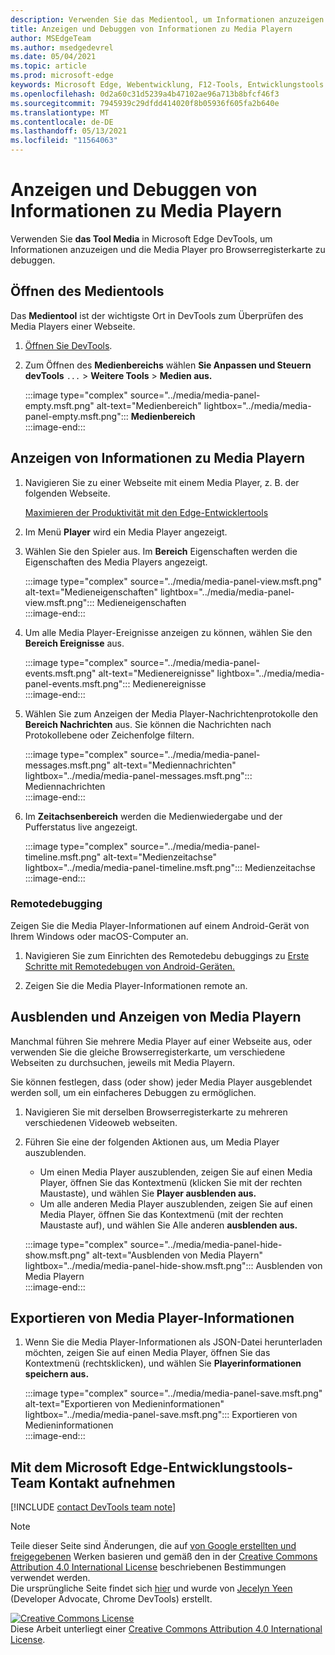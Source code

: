 ```yaml
---
description: Verwenden Sie das Medientool, um Informationen anzuzeigen und die Media Player pro Browserregisterkarte zu debuggen.
title: Anzeigen und Debuggen von Informationen zu Media Playern
author: MSEdgeTeam
ms.author: msedgedevrel
ms.date: 05/04/2021
ms.topic: article
ms.prod: microsoft-edge
keywords: Microsoft Edge, Webentwicklung, F12-Tools, Entwicklungstools
ms.openlocfilehash: 0d2a60c31d5239a4b47102ae96a713b8bfcf46f3
ms.sourcegitcommit: 7945939c29dfdd414020f8b05936f605fa2b640e
ms.translationtype: MT
ms.contentlocale: de-DE
ms.lasthandoff: 05/13/2021
ms.locfileid: "11564063"
---
```

<!-- Copyright Jecelyn Yeen

   Licensed under the Apache License, Version 2.0 (the "License");
   you may not use this file except in compliance with the License.
   You may obtain a copy of the License at

       https://www.apache.org/licenses/LICENSE-2.0

   Unless required by applicable law or agreed to in writing, software
   distributed under the License is distributed on an "AS IS" BASIS,
   WITHOUT WARRANTIES OR CONDITIONS OF ANY KIND, either express or implied.
   See the License for the specific language governing permissions and
   limitations under the License.  -->  
# <a name="view-and-debug-media-players-information"></a>Anzeigen und Debuggen von Informationen zu Media Playern  

Verwenden Sie **das Tool Media** in Microsoft Edge DevTools, um Informationen anzuzeigen und die Media Player pro Browserregisterkarte zu debuggen.  

## <a name="open-the-media-tool"></a>Öffnen des Medientools  

Das **Medientool** ist der wichtigste Ort in DevTools zum Überprüfen des Media Players einer Webseite.

1.  [Öffnen Sie DevTools][DevtoolsGuideChromiumOpen].  
1.  Zum Öffnen des **Medienbereichs** wählen **Sie Anpassen und Steuern devTools** `...`  >  **Weitere Tools**  >  **Medien aus.**  
    
    :::image type="complex" source="../media/media-panel-empty.msft.png" alt-text="Medienbereich" lightbox="../media/media-panel-empty.msft.png":::
       **Medienbereich**  
    :::image-end:::  
    
## <a name="view-media-players-information"></a>Anzeigen von Informationen zu Media Playern  

1.  Navigieren Sie zu einer Webseite mit einem Media Player, z. B. der folgenden Webseite.  
    
    [Maximieren der Produktivität mit den Edge-Entwicklertools][BingVideosSearchViewDetailMidE0BA14EC0E0D18C06C8DE0BA14EC0E0D18C06C8]  
    
1.  Im Menü **Player** wird ein Media Player angezeigt.  
1.  Wählen Sie den Spieler aus.  Im **Bereich** Eigenschaften werden die Eigenschaften des Media Players angezeigt.  
    
    :::image type="complex" source="../media/media-panel-view.msft.png" alt-text="Medieneigenschaften" lightbox="../media/media-panel-view.msft.png":::
       Medieneigenschaften  
    :::image-end:::  
    
1.  Um alle Media Player-Ereignisse anzeigen zu können, wählen Sie den **Bereich Ereignisse** aus.  
    
    :::image type="complex" source="../media/media-panel-events.msft.png" alt-text="Medienereignisse" lightbox="../media/media-panel-events.msft.png":::
       Medienereignisse  
    :::image-end:::  
    
1.  Wählen Sie zum Anzeigen der Media Player-Nachrichtenprotokolle den **Bereich Nachrichten** aus.  Sie können die Nachrichten nach Protokollebene oder Zeichenfolge filtern.  
    
    :::image type="complex" source="../media/media-panel-messages.msft.png" alt-text="Mediennachrichten" lightbox="../media/media-panel-messages.msft.png":::
       Mediennachrichten  
    :::image-end:::  
    
1.  Im **Zeitachsenbereich** werden die Medienwiedergabe und der Pufferstatus live angezeigt.  
    
    :::image type="complex" source="../media/media-panel-timeline.msft.png" alt-text="Medienzeitachse" lightbox="../media/media-panel-timeline.msft.png":::
       Medienzeitachse  
    :::image-end:::  
    
### <a name="remote-debugging"></a>Remotedebugging  

Zeigen Sie die Media Player-Informationen auf einem Android-Gerät von Ihrem Windows oder macOS-Computer an.  

1.  Navigieren Sie zum Einrichten des Remotedebu debuggings zu [Erste Schritte mit Remotedebugen von Android-Geräten.][DevtoolsGuideChromiumRemoteDebuggingIndex]  
1.  Zeigen Sie die Media Player-Informationen remote an.  
    
    <!-- TODO: recreate image using an Android device -->  
    <!--  
    :::image type="complex" source="../media/media-panel-remote-debug.msft.png" alt-text="Remote debugging" lightbox="../media/media-panel-remote-debug.msft.png":::
       Remote debugging  
    :::image-end:::  
    -->  
    
## <a name="hide-and-show-media-players"></a>Ausblenden und Anzeigen von Media Playern  

Manchmal führen Sie mehrere Media Player auf einer Webseite aus, oder verwenden Sie die gleiche Browserregisterkarte, um verschiedene Webseiten zu durchsuchen, jeweils mit Media Playern.

Sie können festlegen, dass \(oder show\) jeder Media Player ausgeblendet werden soll, um ein einfacheres Debuggen zu ermöglichen.  

1.  Navigieren Sie mit derselben Browserregisterkarte zu mehreren verschiedenen Videoweb webseiten.  
1.  Führen Sie eine der folgenden Aktionen aus, um Media Player auszublenden.  
    *   Um einen Media Player auszublenden, zeigen Sie auf einen Media Player, öffnen Sie das Kontextmenü \(klicken Sie mit der rechten Maustaste\), und wählen Sie **Player ausblenden aus.**  
    *   Um alle anderen Media Player auszublenden, zeigen Sie auf einen Media Player, öffnen Sie das Kontextmenü \(mit der rechten Maustaste auf\), und wählen Sie Alle anderen **ausblenden aus.**  
    
    :::image type="complex" source="../media/media-panel-hide-show.msft.png" alt-text="Ausblenden von Media Playern" lightbox="../media/media-panel-hide-show.msft.png":::
       Ausblenden von Media Playern  
    :::image-end:::  
    
## <a name="export-media-player-information"></a>Exportieren von Media Player-Informationen  

1.  Wenn Sie die Media Player-Informationen als JSON-Datei herunterladen möchten, zeigen Sie auf einen Media Player, öffnen Sie das Kontextmenü \(rechtsklicken\), und wählen Sie **Playerinformationen speichern aus.**  
    
    :::image type="complex" source="../media/media-panel-save.msft.png" alt-text="Exportieren von Medieninformationen" lightbox="../media/media-panel-save.msft.png":::
       Exportieren von Medieninformationen  
    :::image-end:::  
    
## <a name="getting-in-touch-with-the-microsoft-edge-devtools-team"></a>Mit dem Microsoft Edge-Entwicklungstools-Team Kontakt aufnehmen  

[!INCLUDE [contact DevTools team note](../includes/contact-devtools-team-note.md)]  

<!-- links -->  

[DevtoolsGuideChromiumOpen]: ../open/index.md "Öffnen Microsoft Edge (Chromium) DevTools | Microsoft Docs"  

[DevtoolsGuideChromiumRemoteDebuggingIndex]: ../remote-debugging/index.md "Erste Schritte mit remote debuggen von Android-Geräten | Microsoft Docs"  

[BingVideosSearchViewDetailMidE0BA14EC0E0D18C06C8DE0BA14EC0E0D18C06C8]: https://www.bing.com/videos/search?view=detail&mid=DE0BA14EC0E0D18C06C8DE0BA14EC0E0D18C06C8 "Maximieren der Produktivität mit den Edge-Entwicklertools | Bing Video"  

> [!NOTE]
> Teile dieser Seite sind Änderungen, die auf [von Google erstellten und freigegebenen][GoogleSitePolicies] Werken basieren und gemäß den in der [Creative Commons Attribution 4.0 International License][CCA4IL] beschriebenen Bestimmungen verwendet werden.  
> Die ursprüngliche Seite findet sich [hier](https://developers.google.com/web/tools/chrome-devtools/media-panel/index) und wurde von [Jecelyn Yeen][JecelynYeen] \(Developer Advocate, Chrome DevTools\) erstellt.  

[![Creative Commons License][CCby4Image]][CCA4IL]  
Diese Arbeit unterliegt einer [Creative Commons Attribution 4.0 International License][CCA4IL].  

[CCA4IL]: https://creativecommons.org/licenses/by/4.0  
[CCby4Image]: https://i.creativecommons.org/l/by/4.0/88x31.png  
[GoogleSitePolicies]: https://developers.google.com/terms/site-policies  
[JecelynYeen]: https://developers.google.com/web/resources/contributors#jecelyn-yeen  

